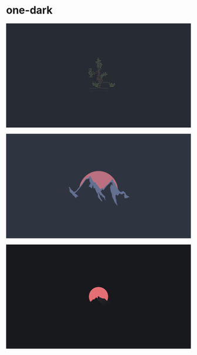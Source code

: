 # one-dark

<a href="0071.jpg"><img alt="0071" src="0071.jpg"></a>

<a href="0099.jpg"><img alt="0099" src="0099.jpg"></a>

<a href="0415.jpg"><img alt="0415" src="0415.jpg"></a>

